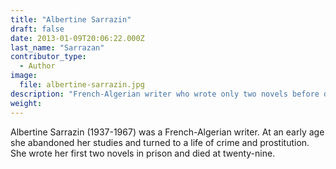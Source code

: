 ```yaml
---
title: "Albertine Sarrazin"
draft: false
date: 2013-01-09T20:06:22.000Z
last_name: "Sarrazan"
contributor_type:
  - Author
image:
  file: albertine-sarrazin.jpg
description: "French-Algerian writer who wrote only two novels before dying at twenty-nine."
weight:
---
```


Albertine Sarrazin (1937-1967) was a French-Algerian writer. At an early age she abandoned her studies and turned to a life of crime and prostitution. She wrote her first two novels in prison and died at twenty-nine.
